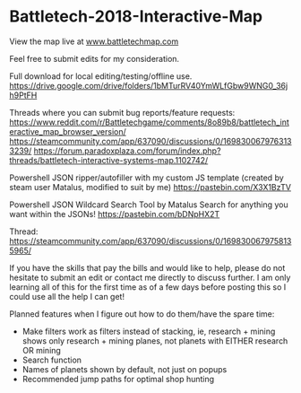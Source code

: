 # Battletech-2018-Interactive-Map

View the map live at www.battletechmap.com


Feel free to submit edits for my consideration.


Full download for local editing/testing/offline use.
https://drive.google.com/drive/folders/1bMTurRV40YmWLfGbw9WNG0_36jh9PtFH

Threads where you can submit bug reports/feature requests:
https://www.reddit.com/r/Battletechgame/comments/8o89b8/battletech_interactive_map_browser_version/
https://steamcommunity.com/app/637090/discussions/0/1698300679763133239/
https://forum.paradoxplaza.com/forum/index.php?threads/battletech-interactive-systems-map.1102742/

Powershell JSON ripper/autofiller with my custom JS template (created by steam user Matalus, modified to suit by me)
https://pastebin.com/X3X1BzTV

Powershell JSON Wildcard Search Tool by Matalus
Search for anything you want within the JSONs!
https://pastebin.com/bDNpHX2T

Thread:
https://steamcommunity.com/app/637090/discussions/0/1698300679758135965/


If you have the skills that pay the bills and would like to help, please do not hesitate to 
submit an edit or contact me directly to discuss further. I am only learning all of this for 
the first time as of a few days before posting this so I could use all the help I can get!

Planned features when I figure out how to do them/have the spare time:
- Make filters work as filters instead of stacking, ie, research + mining shows only 
  research + mining planes, not planets with EITHER research OR mining
- Search function
- Names of planets shown by default, not just on popups
- Recommended jump paths for optimal shop hunting

